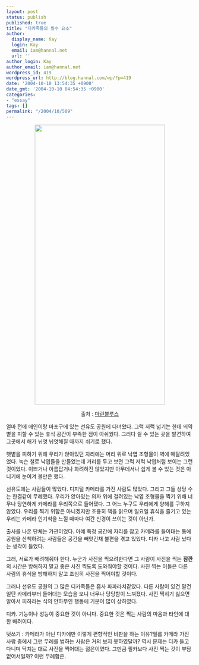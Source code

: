 ```yaml
---
layout: post
status: publish
published: true
title: "디카족들의 필수 요소"
author:
  display_name: Kay
  login: Kay
  email: iam@hannal.net
  url: ''
author_login: Kay
author_email: iam@hannal.net
wordpress_id: 419
wordpress_url: http://blog.hannal.com/wp/?p=419
date: '2004-10-10 13:54:35 +0900'
date_gmt: '2004-10-10 04:54:35 +0900'
categories:
- "essay"
tags: []
permalink: "/2004/10/509"
---
```

<p style="text-align: center;"><img class="alignnone" title="마린블루스 디카 퍼포먼스편" src="http://www.marineblues.net/marine/mb/diary/02work/image2/20020403.jpg" alt="" width="350" height="753" /></p>
<div style="text-align: center;">출처 : <a href="http://www.marineblues.net/marine/mb/diary/02work/20020403.html">마린블루스</a></div>
<p style="text-align: left;">얼마 전에 애인이랑 마포구에 있는 선유도 공원에 다녀왔다. 그럭 저럭 넓기는 한데 뙤약볕을 피할 수 있는 휴식 공간이 부족한 점이 아쉬웠다. 그러다 쉴 수 있는 곳을 발견하여 그곳에서 해가 뉘엿 뉘엿해질 때까지 쉬기로 했다.</p>
<p style="text-align: left;">햇볕을 피하기 위해 우리가 앉아있던 자리에는 머리 위로 낙엽 조형물이 벽에 매달려있었다. 녹슨 철로 낙엽들을 만들었는데 거리를 두고 보면 그럭 저럭 낙엽처럼 보이는 그런 것이었다. 이쁘거나 아름답거나 화려하진 않았지만 아무데서나 쉽게 볼 수 있는 것은 아니기에 눈여겨 볼만은 했다.</p>
<p style="text-align: left;">선유도에는 사람들이 많았다. 디지털 카메라를 가진 사람도 많았다. 그리고 그들 상당 수는 한결같이 무례했다. 우리가 앉아있는 의자 위에 걸려있는 낙엽 조형물을 찍기 위해 너무나 당연하게 카메라를 우리쪽으로 들어댔다. 그 어느 누구도 우리에게 양해를 구하지 않았다. 우리를 찍기 위함은 아니겠지만 조용히 책을 읽으며 일요일 휴식을 즐기고 있는 우리는 카메라 인기척을 느낄 때마다 여간 신경이 쓰이는 것이 아닌가.</p>
<p style="text-align: left;">출사를 나온 단체는 가관이었다. 아예 특정 공간에 자리를 잡고 카메라를 들이대는 통에 공원을 산책하려는 사람들은 공간을 빼앗긴채 불편을 겪고 있었다. 디카 나고 사람 났다는 생각이 들었다.</p>
<p style="text-align: left;">그래, 서로가 배려해줘야 한다. 누군가 사진을 찍으려한다면 그 사람이 사진을 찍는 <strong>잠깐</strong>의 시간은 방해하지 말고 좋은 사진 찍도록 도와줘야할 것이다. 사진 찍는 이들은 다른 사람의 휴식을 방해하지 말고 조심히 사진을 찍어야할 것이다.</p>
<p style="text-align: left;">그러나 선유도 공원의 그 많은 디카족들은 흡사 파파라치같았다. 다른 사람이 있건 말건 일단 카메라부터 들어대는 모습을 보니 너무나 당당함이 느껴졌다. 사진 찍히기 싫으면 알아서 피하라는 식의 안하무인 행동에 기분이 많이 상하였다.</p>
<p style="text-align: left;">디카. 기능이나 성능이 중요한 것이 아니다. 중요한 것은 찍는 사람의 마음과 타인에 대한 배려이다.</p>
<p style="text-align: left;">덧쓰기 : 카메라가 아닌 디카에만 이렇게 편향적인 비판을 하는 이유?필름 카메라 가진 사람 중에서 그런 무례를 범하는 사람은 거의 보지 못하였달까? 역시 문제는 디카 들고 다니며 닥치는 대로 사진을 찍어대는 젊은이였다. 그만큼 필카보다 사진 찍는 것이 부담 없어서일까? 이런 무례함은.</p>
